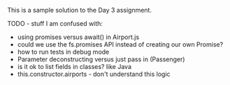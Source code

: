 This is a sample solution to the Day 3 assignment.

TODO - stuff I am confused with:
  * using promises versus await() in Airport.js
  * could we use the fs.promises API instead of creating our own Promise?
  * how to run tests in debug mode
  * Parameter deconstructing versus just pass in (Passenger)
  * is it ok to list fields in classes? like Java
  * this.constructor.airports - don't understand this logic
